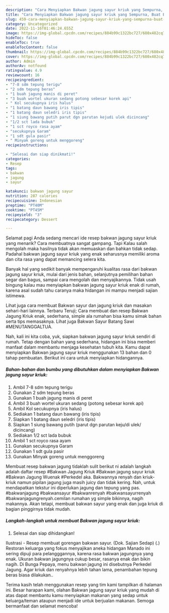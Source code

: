 ```yaml
---
description: "Cara Menyiapkan Bakwan jagung sayur kriuk yang Sempurna, Buat Buka Puasa Menggugah Selera"
title: "Cara Menyiapkan Bakwan jagung sayur kriuk yang Sempurna, Buat Buka Puasa Menggugah Selera"
slug: 459-cara-menyiapkan-bakwan-jagung-sayur-kriuk-yang-sempurna-buat-buka-puasa-menggugah-selera
category: Uncategorized
date: 2022-11-16T01:46:24.655Z
image: https://img-global.cpcdn.com/recipes/884b99c1322bc727/680x482cq70/bakwan-jagung-sayur-kriuk-foto-resep-utama.jpg
hideToc: false
enableToc: true
enableTocContent: false
thumbnail: https://img-global.cpcdn.com/recipes/884b99c1322bc727/680x482cq70/bakwan-jagung-sayur-kriuk-foto-resep-utama.jpg
cover: https://img-global.cpcdn.com/recipes/884b99c1322bc727/680x482cq70/bakwan-jagung-sayur-kriuk-foto-resep-utama.jpg
author: Admin
authorAv: notfound
ratingvalue: 4.9
reviewcount: 16
recipeingredient:
- "7-8 sdm tepung terigu"
- "2 sdm tepung beras"
- "1 buah jagung manis di peret"
- "3 buah wortel ukuran sedang potong sebesar korek api"
- " Kol secukupnya iris halus"
- "1 batang daun bawang iris tipis"
- "1 batang daun seledri iris tipis"
- "1 siung bawang putih parut dgn parutan kejudi ulek dicincang"
- "1/2 sct lada bubuk"
- "1 sct royco rasa ayam"
- "secukupnya Garam"
- "1 sdt gula pasir"
- " Minyak goreng untuk menggoreng"
recipeinstructions:

- "Selesai dan siap dinikmati!"
categories:
- Resep
tags:
- bakwan
- jagung
- sayur

katakunci: bakwan jagung sayur 
nutrition: 287 calories
recipecuisine: Indonesian
preptime: "PT40M"
cooktime: "PT45M"
recipeyield: "3"
recipecategory: Dessert

---
```



Selamat pagi Anda sedang mencari ide resep bakwan jagung sayur kriuk yang menarik? Cara membuatnya sangat gampang. Tapi Kalau salah mengolah maka hasilnya tidak akan memuaskan dan bahkan tidak sedap. Padahal bakwan jagung sayur kriuk yang enak seharusnya memiliki aroma dan cita rasa yang dapat memancing selera kita.


Banyak hal yang sedikit banyak mempengaruhi kualitas rasa dari bakwan jagung sayur kriuk, mulai dari jenis bahan, selanjutnya pemilihan bahan segar dan bagus, sampai cara mengolah dan menyajikannya. Tidak usah bingung kalau mau menyiapkan bakwan jagung sayur kriuk enak di rumah, karena asal sudah tahu caranya maka hidangan ini mampu menjadi sajian istimewa.

Lihat juga cara membuat Bakwan sayur dan jagung kriuk dan masakan sehari-hari lainnya. Terbaru Teruji; Cara membuat dan resep Bakwan Jagung Kriuk enak, sederhana, simple ala rumahan bisa kamu simak bahan serta tips memasaknya. Lihat juga Bakwan Sayur Batang Sawi #MENUTANGGALTUA.


Nah, kali ini kita coba, yuk, siapkan bakwan jagung sayur kriuk sendiri di rumah. Tetap dengan bahan yang sederhana, hidangan ini bisa memberi manfaat dalam membantu menjaga kesehatan tubuh kita. Kamu dapat menyiapkan Bakwan jagung sayur kriuk menggunakan 13 bahan dan 0 tahap pembuatan. Berikut ini cara untuk menyiapkan hidangannya.

<!--inarticleads1-->

##### Bahan-bahan dan bumbu yang dibutuhkan dalam menyiapkan Bakwan jagung sayur kriuk:

1. Ambil 7-8 sdm tepung terigu
1. Gunakan 2 sdm tepung beras
1. Gunakan 1 buah jagung manis di peret
1. Ambil 3 buah wortel ukuran sedang (potong sebesar korek api)
1. Ambil  Kol secukupnya (iris halus)
1. Sediakan 1 batang daun bawang (iris tipis)
1. Siapkan 1 batang daun seledri (iris tipis)
1. Siapkan 1 siung bawang putih (parut dgn parutan keju/di ulek/ dicincang)
1. Sediakan 1/2 sct lada bubuk
1. Ambil 1 sct royco rasa ayam
1. Gunakan secukupnya Garam
1. Gunakan 1 sdt gula pasir
1. Gunakan  Minyak goreng untuk menggoreng


Membuat resep bakwan jagung tidaklah sulit berikut ni adalah langkah adalah daftar resep #Bakwan Jagung Kriuk #Bakwan jagung sayur kriuk #Bakwan Jagung Wuenak #Perkedel aka. Bakwannya renyah dan kriuk-kriuk namun pipilan jagung juga masih juicy dan tidak kering. Nah, untuk mendapatkan tekstur ini diperlukan jagung dan tepung yang pas. #bakwanjagung #bakwansayur #bakwanrenyah #bakwansayurrenyah #bakwanjagungrenyah.cemilan rumahan yg simple bikinnya, nagih makannya. Akan tetapi, membuat bakwan sayur yang enak dan juga kriuk di bagian pinggirnya tidak mudah. 

<!--inarticleads2-->

##### Langkah-langkah untuk membuat Bakwan jagung sayur kriuk:


1. Selesai dan siap dihidangkan!

Ilustrasi - Resep membuat gorengan bakwan sayur. (Dok. Sajian Sedap) (.) Restoran keluarga yang fokus menyajikan aneka hidangan Manado ini sering dipuji para pelangggannya, karena rasa bakwan jagungnya yang enak. Ukuran bakwan jagungnya cukup besar, rasanya enak dan bikin nagih. Di Bunga Pepaya, menu bakwan jagung ini disebutnya Perkedel Jagung. Agar kriuk dan renyahnya lebih tahan lama, penambahan tepung beras biasa dilakukan.. 

Terima kasih telah menggunakan resep yang tim kami tampilkan di halaman ini. Besar harapan kami, olahan Bakwan jagung sayur kriuk yang mudah di atas dapat membantu kamu menyiapkan makanan yang sedap untuk keluarga/teman ataupun menjadi ide untuk berjualan makanan. Semoga bermanfaat dan selamat mencoba!
